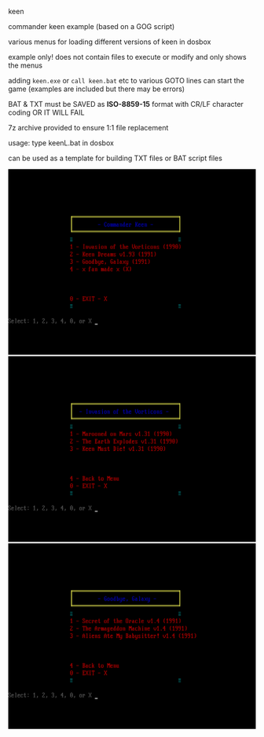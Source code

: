 keen

commander keen example (based on a GOG script)

various menus for loading different versions of keen in dosbox

example only! does not contain files to execute or modify and only shows the menus

adding `keen.exe` or `call keen.bat` etc to various GOTO lines can start the game (examples are included but there may be errors)

BAT & TXT must be SAVED as **ISO-8859-15** format with CR/LF character coding OR IT WILL FAIL

7z archive provided to ensure 1:1 file replacement

usage: type keenL.bat in dosbox

can be used as a template for building TXT files or BAT script files

![keenmenu](https://github.com/arrowgent/dosbox-batch-stuff/blob/main/loaders/keen/keenm.png)
![keen1](https://github.com/arrowgent/dosbox-batch-stuff/blob/main/loaders/keen/keen1m.png)
![keen4](https://github.com/arrowgent/dosbox-batch-stuff/blob/main/loaders/keen/keen4m.png)
